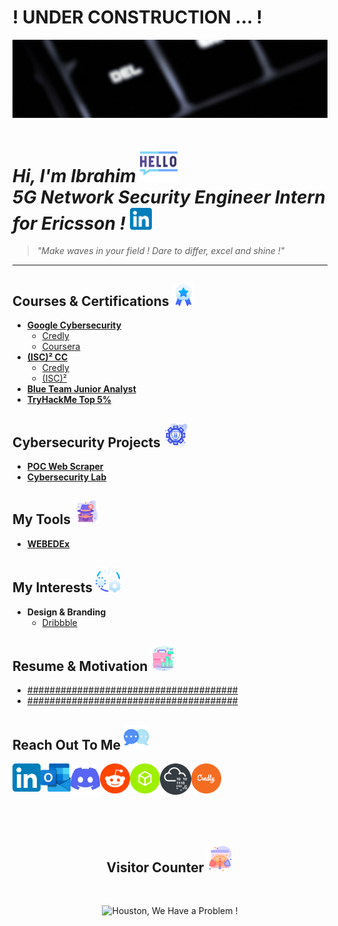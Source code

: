 # ! UNDER CONSTRUCTION ... !

<img alt="My banner GIF" src="https://github.com/IbrahimBenHariz/IbrahimBenHariz/blob/main/PortfolioResources/MyBannerGIF.gif"/>

# *Hi, I'm Ibrahim* <img alt="Hello Icon" width="60px" src="https://github.com/IbrahimBenHariz/IbrahimBenHariz/blob/main/PortfolioResources/Hello.png"/> </br> *5G Network Security Engineer Intern for Ericsson !* [<img alt="LinkedIn" width="35px" src="https://github.com/IbrahimBenHariz/IbrahimBenHariz/blob/main/PortfolioResources/LinkedInIcon.svg"/>][linkedin]

> *"Make waves in your field ! Dare to differ, excel and shine !"*

---

## Courses & Certifications <img alt="Courses & Certifications Icon" width="35px" src="https://github.com/IbrahimBenHariz/IbrahimBenHariz/blob/main/PortfolioResources/Courses%26Certifications.png"/>

- [**Google Cybersecurity**](https://github.com/IbrahimBenHariz/CertificationsFiles/blob/main/GoogleCyber.pdf)
  - [Credly](https://www.credly.com/badges/bfab8e60-5006-4268-b879-2e7234998c4b/linked_in_profile)
  - [Coursera](https://www.coursera.org/account/accomplishments/professional-cert/LS32C3P8PSDD)
- [**(ISC)² CC**](https://github.com/IbrahimBenHariz/CertificationsFiles/blob/main/ISC%C2%B2%20CC.pdf)
  - [Credly](https://www.credly.com/badges/b7c453e6-d384-42e4-927e-48b4b27b173f/linked_in_profile)
  - [(ISC)²](https://my.isc2.org/s/MemberVerification)
- [**Blue Team Junior Analyst**](https://github.com/IbrahimBenHariz/CertificationsFiles/blob/main/Blue%20Team%20Junior%20Analyst%20Pathway%20Bundle-btja.pdf)
- [**TryHackMe Top 5%**](https://tryhackme.com/p/IbrahimBenHariz)

## Cybersecurity Projects <img alt="Cybersecurity Projects Icon" width="38px" src="https://github.com/IbrahimBenHariz/IbrahimBenHariz/blob/main/PortfolioResources/CybersecurityProjects.png"/> 

- [**POC Web Scraper**](https://github.com/IbrahimBenHariz/POC-Web-Scraper)
- [**Cybersecurity Lab**](https://github.com/IbrahimBenHariz/Cybersecurity-Lab)

## My Tools <img alt="My Tools Icon" width="38px" src="https://github.com/IbrahimBenHariz/IbrahimBenHariz/blob/main/PortfolioResources/MyTools.png"/>

- [**WEBEDEx**](https://github.com/IbrahimBenHariz/WEBEDEx)

## My Interests <img alt="Various Projects Icon" width="40px" src="https://github.com/IbrahimBenHariz/IbrahimBenHariz/blob/main/PortfolioResources/VariousProjects.png"/>

- **Design & Branding**
  - [Dribbble](https://dribbble.com/IbrahimBenHariz)

## Resume & Motivation <img alt="Resume & Motivation Icon" width="40px" src="https://github.com/IbrahimBenHariz/IbrahimBenHariz/blob/main/PortfolioResources/Resume%26Motivation.png"/>

- [######################################](https://github.com/IbrahimBenHariz)
- [######################################](https://github.com/IbrahimBenHariz)

## Reach Out To Me <img alt="Contact Icon" width="40px" src="https://github.com/IbrahimBenHariz/IbrahimBenHariz/blob/main/PortfolioResources/ReachOutToMe.png"/>

[<img alt="LinkedIn" align="left" width="45px" src="https://github.com/IbrahimBenHariz/IbrahimBenHariz/blob/main/PortfolioResources/LinkedInIcon.svg"/>][linkedin]
[<img alt="Outlook" align="left" width="48px" src="https://github.com/IbrahimBenHariz/IbrahimBenHariz/blob/main/PortfolioResources/OutlookIcon.svg"/>][outlook]
[<img alt="Discord" align="left" width="47px" src="https://github.com/IbrahimBenHariz/IbrahimBenHariz/blob/main/PortfolioResources/DiscordIcon.svg"/>][discord]
[<img alt="Reddit" align="left" width="48px" src="https://github.com/IbrahimBenHariz/IbrahimBenHariz/blob/main/PortfolioResources/RedditIcon.png"/>][reddit]
[<img alt="Hack The Box" align="left" width="48px" src="https://github.com/IbrahimBenHariz/IbrahimBenHariz/blob/main/PortfolioResources/HackTheBoxIcon.svg"/>][hackthebox]
[<img alt="Try Hack Me" align="left" width="50px" src="https://github.com/IbrahimBenHariz/IbrahimBenHariz/blob/main/PortfolioResources/TryHackMeIcon.png"/>][tryhackme]
[<img alt="Credly" align="left" width="48px" src="https://github.com/IbrahimBenHariz/IbrahimBenHariz/blob/main/PortfolioResources/CredlyIcon.svg"/>][credly]

<br/><br/><br/><br/><br/><br/>

<h2 align="center">Visitor Counter <img alt="Resume & Motivation Icon" width="42px" src="https://github.com/IbrahimBenHariz/IbrahimBenHariz/blob/main/PortfolioResources/VisitorCounter.png"/></h2> <br/>

<p align="center"> 
  <img alt="Houston, We Have a Problem !" src="https://profile-counter.glitch.me/IbrahimBenHariz/count.svg"/>
</p>

[linkedin]: https://www.linkedin.com/in/ibrahim-benhariz
[outlook]: mailto:ibrahim.benhariz@outlook.com
[discord]: https://discord.com/users/1111590525066297464
[reddit]: https://www.reddit.com/user/IbrahimBenHariz
[hackthebox]: https://app.hackthebox.com/profile/1525863
[tryhackme]: https://tryhackme.com/p/IbrahimBenHariz
[credly]: https://www.credly.com/users/ibrahim-ben-hariz
